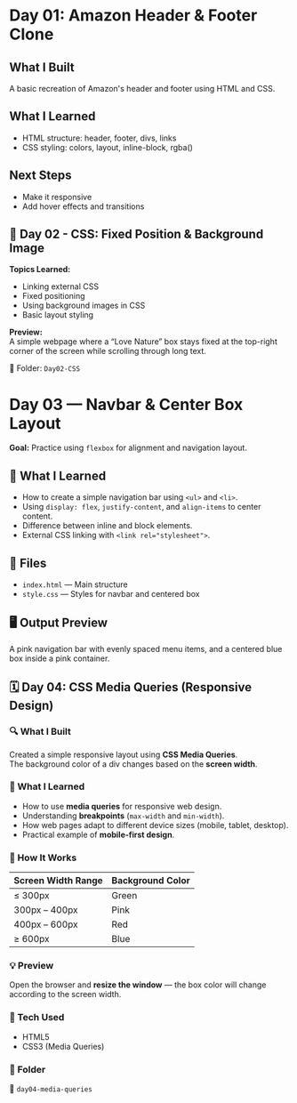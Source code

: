 # Day 01: Amazon Header & Footer Clone

## What I Built
A basic recreation of Amazon's header and footer using HTML and CSS.

## What I Learned
- HTML structure: header, footer, divs, links
- CSS styling: colors, layout, inline-block, rgba()

## Next Steps
- Make it responsive
- Add hover effects and transitions

## 🌿 Day 02 - CSS: Fixed Position & Background Image

**Topics Learned:**
- Linking external CSS
- Fixed positioning
- Using background images in CSS
- Basic layout styling

**Preview:**  
A simple webpage where a “Love Nature” box stays fixed at the top-right corner of the screen while scrolling through long text.

📂 Folder: `Day02-CSS`

# Day 03 — Navbar & Center Box Layout

**Goal:** Practice using `flexbox` for alignment and navigation layout.

## 🔧 What I Learned
- How to create a simple navigation bar using `<ul>` and `<li>`.
- Using `display: flex`, `justify-content`, and `align-items` to center content.
- Difference between inline and block elements.
- External CSS linking with `<link rel="stylesheet">`.

## 📂 Files
- `index.html` — Main structure
- `style.css` — Styles for navbar and centered box

## 🖥️ Output Preview
A pink navigation bar with evenly spaced menu items, and a centered blue box inside a pink container.


## 🗓️ Day 04: CSS Media Queries (Responsive Design)

### 🔍 What I Built
Created a simple responsive layout using **CSS Media Queries**.  
The background color of a div changes based on the **screen width**.

### 🧠 What I Learned
- How to use **media queries** for responsive web design.
- Understanding **breakpoints** (`max-width` and `min-width`).
- How web pages adapt to different device sizes (mobile, tablet, desktop).
- Practical example of **mobile-first design**.

### 🎨 How It Works
| Screen Width Range | Background Color |
|--------------------|------------------|
| ≤ 300px            | Green            |
| 300px – 400px      | Pink             |
| 400px – 600px      | Red              |
| ≥ 600px            | Blue             |

### 💡 Preview
Open the browser and **resize the window** — the box color will change according to the screen width.

### 🧰 Tech Used
- HTML5  
- CSS3 (Media Queries)

### 🏁 Folder
📂 `day04-media-queries`
